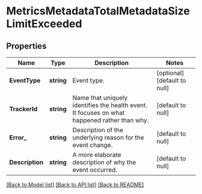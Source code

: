 # MetricsMetadataTotalMetadataSizeLimitExceeded

## Properties
Name | Type | Description | Notes
------------ | ------------- | ------------- | -------------
**EventType** | **string** | Event type. | [optional] [default to null]
**TrackerId** | **string** | Name that uniquely identifies the health event. It focuses on what happened rather than why. | [default to null]
**Error_** | **string** | Description of the underlying reason for the event change. | [default to null]
**Description** | **string** | A more elaborate description of why the event occurred. | [default to null]

[[Back to Model list]](../README.md#documentation-for-models) [[Back to API list]](../README.md#documentation-for-api-endpoints) [[Back to README]](../README.md)

